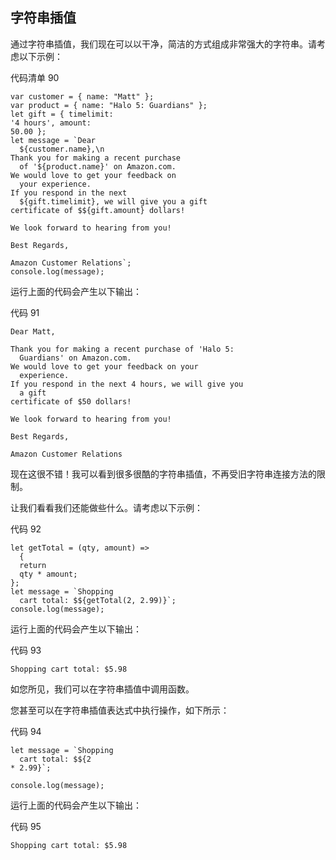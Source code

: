 ## 字符串插值

通过字符串插值，我们现在可以以干净，简洁的方式组成非常强大的字符串。请考虑以下示例：

代码清单 90

```
var customer = { name: "Matt" };
var product = { name: "Halo 5: Guardians" };
let gift = { timelimit:
'4 hours', amount:
50.00 };
let message = `Dear
  ${customer.name},\n
Thank you for making a recent purchase
  of '${product.name}' on Amazon.com.
We would love to get your feedback on
  your experience.
If you respond in the next
  ${gift.timelimit}, we will give you a gift
certificate of $${gift.amount} dollars!

We look forward to hearing from you!

Best Regards,

Amazon Customer Relations`;
console.log(message);

```

运行上面的代码会产生以下输出：

代码 91

```
Dear Matt,

Thank you for making a recent purchase of 'Halo 5:
  Guardians' on Amazon.com.
We would love to get your feedback on your
  experience.
If you respond in the next 4 hours, we will give you
  a gift
certificate of $50 dollars!

We look forward to hearing from you!

Best Regards,

Amazon Customer Relations

```

现在这很不错！我可以看到很多很酷的字符串插值，不再受旧字符串连接方法的限制。

让我们看看我们还能做些什么。请考虑以下示例：

代码 92

```
let getTotal = (qty, amount) =>
  {
  return
  qty * amount;
};
let message = `Shopping
  cart total: $${getTotal(2, 2.99)}`;
console.log(message);

```

运行上面的代码会产生以下输出：

代码 93

```
Shopping cart total: $5.98 

```

如您所见，我们可以在字符串插值中调用函数。

您甚至可以在字符串插值表达式中执行操作，如下所示：

代码 94

```
let message = `Shopping
  cart total: $${2
* 2.99}`;

console.log(message);

```

运行上面的代码会产生以下输出：

代码 95

```
Shopping cart total: $5.98 

```